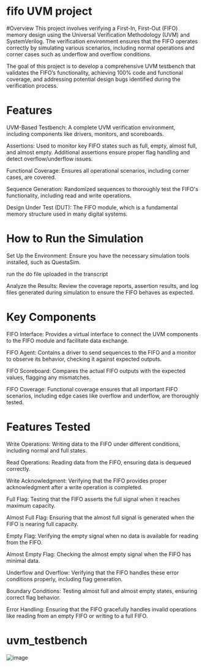 # fifo UVM project
#Overview
This project involves verifying a First-In, First-Out (FIFO) memory design using the Universal Verification Methodology (UVM) and SystemVerilog. The verification environment ensures that the FIFO operates correctly by simulating various scenarios, including normal operations and corner cases such as underflow and overflow conditions.

The goal of this project is to develop a comprehensive UVM testbench that validates the FIFO’s functionality, achieving 100% code and functional coverage, and addressing potential design bugs identified during the verification process.

# Features
UVM-Based Testbench: A complete UVM verification environment, including components like drivers, monitors, and scoreboards.

Assertions: Used to monitor key FIFO states such as full, empty, almost full, and almost empty. Additional assertions ensure proper flag handling and detect overflow/underflow issues.

Functional Coverage: Ensures all operational scenarios, including corner cases, are covered.

Sequence Generation: Randomized sequences to thoroughly test the FIFO's functionality, including read and write operations.

Design Under Test (DUT): The FIFO module, which is a fundamental memory structure used in many digital systems.

# How to Run the Simulation
Set Up the Environment: Ensure you have the necessary simulation tools installed, such as QuestaSim.

run the do file uploaded in the transcript

Analyze the Results: Review the coverage reports, assertion results, and log files generated during simulation to ensure the FIFO behaves as expected.

# Key Components
FIFO Interface: Provides a virtual interface to connect the UVM components to the FIFO module and facilitate data exchange.

FIFO Agent: Contains a driver to send sequences to the FIFO and a monitor to observe its behavior, checking it against expected outputs.

FIFO Scoreboard: Compares the actual FIFO outputs with the expected values, flagging any mismatches.

FIFO Coverage: Functional coverage ensures that all important FIFO scenarios, including edge cases like overflow and underflow, are thoroughly tested.

# Features Tested
Write Operations: Writing data to the FIFO under different conditions, including normal and full states.

Read Operations: Reading data from the FIFO, ensuring data is dequeued correctly.

Write Acknowledgment: Verifying that the FIFO provides proper acknowledgment after a write operation is completed.

Full Flag: Testing that the FIFO asserts the full signal when it reaches maximum capacity.

Almost Full Flag: Ensuring that the almost full signal is generated when the FIFO is nearing full capacity.

Empty Flag: Verifying the empty signal when no data is available for reading from the FIFO.

Almost Empty Flag: Checking the almost empty signal when the FIFO has minimal data.

Underflow and Overflow: Verifying that the FIFO handles these error conditions properly, including flag generation.

Boundary Conditions: Testing almost full and almost empty states, ensuring correct flag behavior.

Error Handling: Ensuring that the FIFO gracefully handles invalid operations like reading from an empty FIFO or writing to a full FIFO.

# uvm_testbench
![image](https://github.com/user-attachments/assets/7e94e21e-6c75-467a-bf3f-fe50fe86171f)

